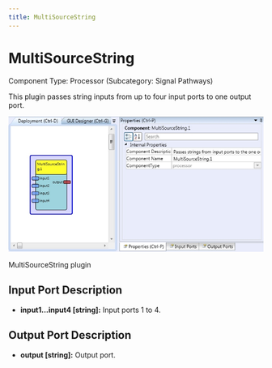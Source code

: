 ```yaml
---
title: MultiSourceString
---
```


# MultiSourceString

Component Type: Processor (Subcategory: Signal Pathways)

This plugin passes string inputs from up to four input ports to one output port.

![Screenshot: MultiSourceString plugin](./img/multisourcestring.jpg "Screenshot: MultiSourceString plugin")

MultiSourceString plugin

## Input Port Description

*   **input1...input4 \[string\]:** Input ports 1 to 4.

## Output Port Description

*   **output \[****string****\]:** Output port.